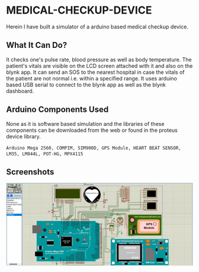 # MEDICAL-CHECKUP-DEVICE
Herein I have built a simulator of a arduino based medical checkup device.

## What It Can Do?
It checks one's pulse rate, blood pressure as well as body temperature. The patient's vitals are visible on the LCD screen attached with it and also on the blynk app. It can send an SOS to the nearest hospital in case the vitals of the patient are not normal i.e. within a specified range. It uses arduino based USB serial to connect to the blynk app as well as the blynk dashboard.

## Arduino Components Used
None as it is software based simulation and the libraries of these components can be downloaded from the web or found in the proteus device library.
```
Arduino Mega 2560, COMPIM, SIM900D, GPS Module, HEART BEAT SENSOR, LM35, LM044L, POT-HG, MPX4115
```
## Screenshots

<img src="Medical-Proteus.jpg">
